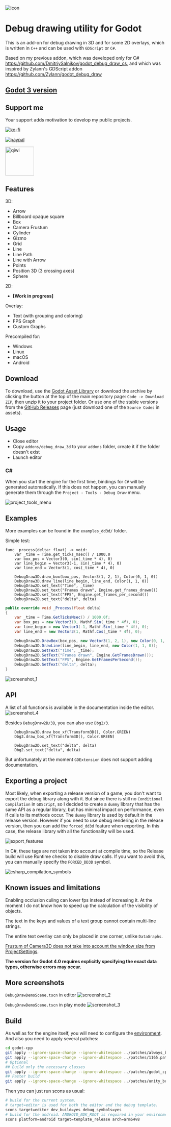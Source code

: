 ![icon](/images/icon.png)

# Debug drawing utility for Godot

This is an add-on for debug drawing in 3D and for some 2D overlays, which is written in `C++` and can be used with `GDScript` or `C#`.

Based on my previous addon, which was developed only for C# https://github.com/DmitriySalnikov/godot_debug_draw_cs, and which was inspired by Zylann's GDScript addon https://github.com/Zylann/godot_debug_draw

## [Godot 3 version](https://github.com/DmitriySalnikov/godot_debug_draw_3d/tree/godot_3)

## Support me

Your support adds motivation to develop my public projects.

[![ko-fi](https://ko-fi.com/img/githubbutton_sm.svg)](https://ko-fi.com/I2I53VZ2D)

[![paypal](https://www.paypalobjects.com/en_US/i/btn/btn_donateCC_LG.gif)](https://paypal.me/dmitriysalnikov)

[<img src="https://upload.wikimedia.org/wikipedia/commons/8/8f/QIWI_logo.svg" alt="qiwi" width=90px/>](https://qiwi.com/n/DMITRIYSALNIKOV)

## Features

3D:

* Arrow
* Billboard opaque square
* Box
* Camera Frustum
* Cylinder
* Gizmo
* Grid
* Line
* Line Path
* Line with Arrow
* Points
* Position 3D (3 crossing axes)
* Sphere

2D:

* **[Work in progress]**

Overlay:

* Text (with grouping and coloring)
* FPS Graph
* Custom Graphs

Precompiled for:

* Windows
* Linux
* macOS
* Android

## Download

To download, use the [Godot Asset Library](https://godotengine.org/asset-library/asset/1766) or download the archive by clicking the button at the top of the main repository page: `Code -> Download ZIP`, then unzip it to your project folder. Or use one of the stable versions from the [GitHub Releases](https://github.com/DmitriySalnikov/godot_debug_draw_3d/releases) page (just download one of the `Source Codes` in assets).

## Usage

* Close editor
* Copy `addons/debug_draw_3d` to your `addons` folder, create it if the folder doesn't exist
* Launch editor

### C\#

When you start the engine for the first time, bindings for `C#` will be generated automatically. If this does not happen, you can manually generate them through the `Project - Tools - Debug Draw` menu.

![project_tools_menu](/images/project_tools_menu.png)

## Examples

More examples can be found in the `examples_dd3d/` folder.

Simple test:

```gdscript
func _process(delta: float) -> void:
	var _time = Time.get_ticks_msec() / 1000.0
	var box_pos = Vector3(0, sin(_time * 4), 0)
	var line_begin = Vector3(-1, sin(_time * 4), 0)
	var line_end = Vector3(1, cos(_time * 4), 0)

	DebugDraw3D.draw_box(box_pos, Vector3(1, 2, 1), Color(0, 1, 0))
	DebugDraw3D.draw_line(line_begin, line_end, Color(1, 1, 0))
	DebugDraw2D.set_text("Time", _time)
	DebugDraw2D.set_text("Frames drawn", Engine.get_frames_drawn())
	DebugDraw2D.set_text("FPS", Engine.get_frames_per_second())
	DebugDraw2D.set_text("delta", delta)
```

```csharp
public override void _Process(float delta)
{
	var _time = Time.GetTicksMsec() / 1000.0f;
	var box_pos = new Vector3(0, Mathf.Sin(_time * 4f), 0);
	var line_begin = new Vector3(-1, Mathf.Sin(_time * 4f), 0);
	var line_end = new Vector3(1, Mathf.Cos(_time * 4f), 0);

	DebugDraw3D.DrawBox(box_pos, new Vector3(1, 2, 1), new Color(0, 1, 0));
	DebugDraw3D.DrawLine(line_begin, line_end, new Color(1, 1, 0));
	DebugDraw2D.SetText("Time", _time);
	DebugDraw2D.SetText("Frames drawn", Engine.GetFramesDrawn());
	DebugDraw2D.SetText("FPS", Engine.GetFramesPerSecond());
	DebugDraw2D.SetText("delta", delta);
}
```

![screenshot_1](/images/screenshot_1.png)

## API

A list of all functions is available in the documentation inside the editor.
![screenshot_4](/images/screenshot_4.png)

Besides `DebugDraw2D/3D`, you can also use `Dbg2/3`.

```gdscript
	DebugDraw3D.draw_box_xf(Transform3D(), Color.GREEN)
	Dbg3.draw_box_xf(Transform3D(), Color.GREEN)

	DebugDraw2D.set_text("delta", delta)
	Dbg2.set_text("delta", delta)
```

But unfortunately at the moment `GDExtension` does not support adding documentation.

## Exporting a project

Most likely, when exporting a release version of a game, you don't want to export the debug library along with it. But since there is still no `Conditional Compilation` in `GDScript`, so I decided to create a `dummy` library that has the same API as a regular library, but has minimal impact on performance, even if calls to its methods occur. The `dummy` library is used by default in the release version. However if you need to use debug rendering in the release version, then you can add the `forced_dd3d` feature when exporting. In this case, the release library with all the functionality will be used.

![export_features](/images/export_features.png)

In C#, these tags are not taken into account at compile time, so the Release build will use Runtime checks to disable draw calls. If you want to avoid this, you can manually specify the `FORCED_DD3D` symbol.

![csharp_compilation_symbols](/images/csharp_compilation_symbols.png)

## Known issues and limitations

Enabling occlusion culing can lower fps instead of increasing it. At the moment I do not know how to speed up the calculation of the visibility of objects.

The text in the keys and values of a text group cannot contain multi-line strings.

The entire text overlay can only be placed in one corner, unlike `DataGraphs`.

[Frustum of Camera3D does not take into account the window size from ProjectSettings](https://github.com/godotengine/godot/issues/70362).

**The version for Godot 4.0 requires explicitly specifying the exact data types, otherwise errors may occur.**

## More screenshots

`DebugDrawDemoScene.tscn` in editor
![screenshot_2](/images/screenshot_2.png)

`DebugDrawDemoScene.tscn` in play mode
![screenshot_3](/images/screenshot_3.png)

## Build

As well as for the engine itself, you will need to configure the [environment](https://docs.godotengine.org/en/4.1/contributing/development/compiling/index.html).
And also you need to apply several patches:

```bash
cd godot-cpp
git apply --ignore-space-change --ignore-whitespace ../patches/always_build_fix.patch
git apply --ignore-space-change --ignore-whitespace ../patches/1165.patch
# Optional
## Build only the necessary classes
git apply --ignore-space-change --ignore-whitespace ../patches/godot_cpp_exclude_unused_classes.patch
## Faster build
git apply --ignore-space-change --ignore-whitespace ../patches/unity_build.patch
```

Then you can just run scons as usual:

```bash
# build for the current system.
# target=editor is used for both the editor and the debug template.
scons target=editor dev_build=yes debug_symbols=yes
# build for the android. ANDROID_NDK_ROOT is required in your environment variables.
scons platform=android target=template_release arch=arm64v8
```
